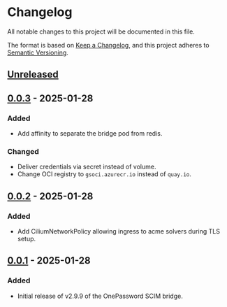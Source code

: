 # Changelog

All notable changes to this project will be documented in this file.

The format is based on [Keep a Changelog](https://keepachangelog.com/en/1.0.0/),
and this project adheres to [Semantic Versioning](https://semver.org/spec/v2.0.0.html).

## [Unreleased]

## [0.0.3] - 2025-01-28

### Added

- Add affinity to separate the bridge pod from redis.

### Changed

- Deliver credentials via secret instead of volume.
- Change OCI registry to `gsoci.azurecr.io` instead of `quay.io`.

## [0.0.2] - 2025-01-28

### Added

- Add CiliumNetworkPolicy allowing ingress to acme solvers during TLS setup.

## [0.0.1] - 2025-01-28

### Added

- Initial release of v2.9.9 of the OnePassword SCIM bridge.

[Unreleased]: https://github.com/giantswarm/onepassword-scim-bridge-app/compare/v0.0.3...HEAD
[0.0.3]: https://github.com/giantswarm/onepassword-scim-bridge-app/compare/v0.0.2...v0.0.3
[0.0.2]: https://github.com/giantswarm/onepassword-scim-bridge-app/compare/v0.0.1...v0.0.2
[0.0.1]: https://github.com/giantswarm/onepassword-scim-bridge-app/releases/tag/v0.0.1
